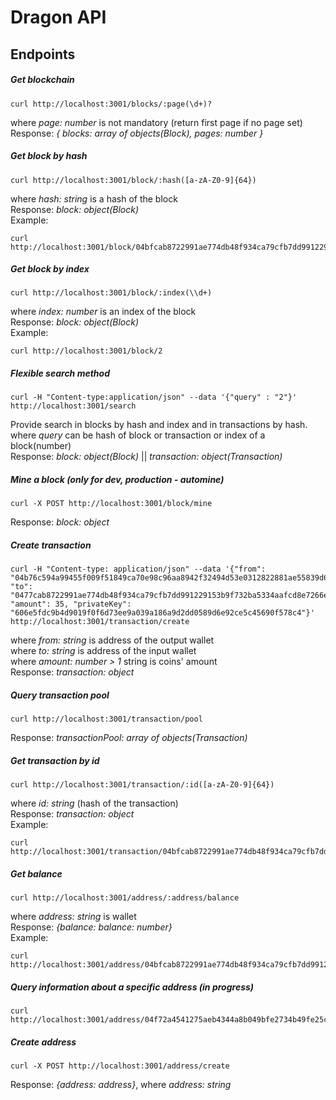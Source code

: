 # Dragon API

## Endpoints

##### Get blockchain
```
curl http://localhost:3001/blocks/:page(\d+)?
```
where *page: number* is not mandatory (return first page if no page set)\
Response: *{ blocks: array of objects(Block), pages: number }*

##### Get block by hash
```
curl http://localhost:3001/block/:hash([a-zA-Z0-9]{64})
```
where *hash: string* is a hash of the block\
Response: *block: object(Block)*\
Example:
```
curl http://localhost:3001/block/04bfcab8722991ae774db48f934ca79cfb7dd991229153b9f732ba5334aafcd8e7266e47076996b55a14bf9913ee3145ce0cfc1372ada8ada74bd287450313534b
```

##### Get block by index
```
curl http://localhost:3001/block/:index(\\d+)
```
where *index: number* is an index of the block\
Response: *block: object(Block)*\
Example:
```
curl http://localhost:3001/block/2
```

##### Flexible search method
```
curl -H "Content-type:application/json" --data '{"query" : "2"}' http://localhost:3001/search
```
Provide search in blocks by hash and index and in transactions by hash.\
where *query* can be hash of block or transaction or index of a block(number)\
Response: *block: object(Block)* || *transaction: object(Transaction)*

##### Mine a block (only for dev, production - automine)
```
curl -X POST http://localhost:3001/block/mine
```
Response: *block: object*

##### Create transaction
```
curl -H "Content-type: application/json" --data '{"from": "04b76c594a99455f009f51849ca70e98c96aa8942f32494d53e0312822881ae55839d67a10423fce292af147db622ca42162576caf8f01c24b664de6bce477937b", "to": "0477cab8722991ae774db48f934ca79cfb7dd991229153b9f732ba5334aafcd8e7266e47076996b55a14bf9913ee3145ce0cfc1372ada8ada74bd287450313534b", "amount": 35, "privateKey": "606e5fdc9b4d9019f0f6d73ee9a039a186a9d2dd0589d6e92ce5c45690f578c4"}' http://localhost:3001/transaction/create
```
where *from: string* is address of the output wallet\
where *to: string* is address of the input wallet\
where *amount: number > 1* string is coins' amount\
Response: *transaction: object*

##### Query transaction pool
```
curl http://localhost:3001/transaction/pool
```
Response: *transactionPool: array of objects(Transaction)*

##### Get transaction by id
```
curl http://localhost:3001/transaction/:id([a-zA-Z0-9]{64})
```
where *id: string* (hash of the transaction)\
Response: *transaction: object*\
Example:
```
curl http://localhost:3001/transaction/04bfcab8722991ae774db48f934ca79cfb7dd991229153b9f732ba5334aafcd8e7266e47076996b55a14bf9913ee3145ce0cfc1372ada8ada74bd287450313534b
```

##### Get balance
```
curl http://localhost:3001/address/:address/balance
```
where *address: string* is wallet\
Response: *{balance: balance: number}*\
Example:
```
curl http://localhost:3001/address/04bfcab8722991ae774db48f934ca79cfb7dd991229153b9f732ba5334aafcd8e7266e47076996b55a14bf9913ee3145ce0cfc1372ada8ada74bd287450313534b/balance
```

##### Query information about a specific address (in progress)
```
curl http://localhost:3001/address/04f72a4541275aeb4344a8b049bfe2734b49fe25c08d56918f033507b96a61f9e3c330c4fcd46d0854a712dc878b9c280abe90c788c47497e06df78b25bf60ae64
```

##### Create address

```
curl -X POST http://localhost:3001/address/create
```
Response: *{address: address}*, where *address: string*
